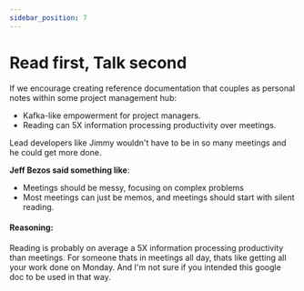 ```yaml
---
sidebar_position: 7
---
```


# Read first, Talk second

If we encourage creating reference documentation that couples as personal notes within some project management hub:

- Kafka-like empowerment for project managers.
- Reading can 5X information processing productivity over meetings.

Lead developers like Jimmy wouldn't have to be in so many meetings and he could get more done.

**Jeff Bezos said something like**:

- Meetings should be messy, focusing on complex problems
- Most meetings can just be memos, and meetings should start with silent reading.

#### Reasoning:

Reading is probably on average a 5X information processing productivity than meetings. For someone thats in meetings all day, thats like getting all your work done on Monday. And I'm not sure if you intended this google doc to be used in that way.
